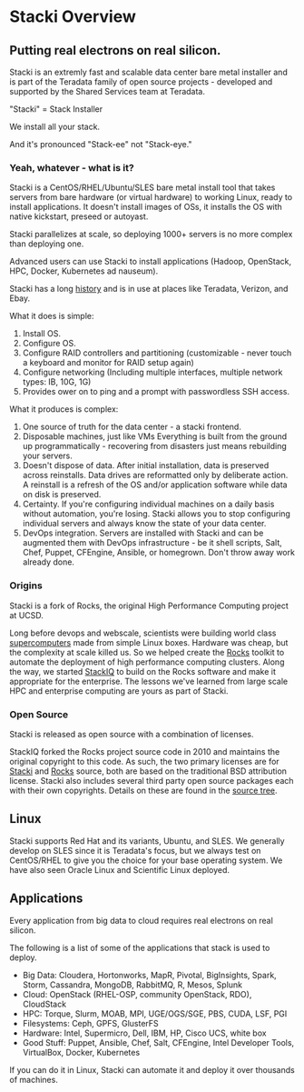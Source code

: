# Stacki Overview

## Putting real electrons on real silicon.

Stacki is an extremly fast and scalable data center bare metal installer and is part of 
the Teradata family of open source projects - developed and supported by the 
Shared Services team at Teradata.

"Stacki" = Stack Installer

We install all your stack. 

And it's pronounced "Stack-ee" not "Stack-eye."


### Yeah, whatever - what is it?

Stacki is a CentOS/RHEL/Ubuntu/SLES bare metal install tool that takes servers from bare hardware (or virtual hardware) to working Linux, ready to install applications. It doesn't install images of OSs, it installs the OS with native kickstart, preseed or autoyast.

Stacki parallelizes at scale, so deploying 1000+ servers is no more complex than deploying one.

Advanced users can use Stacki to install applications (Hadoop, OpenStack, HPC, Docker, Kubernetes ad nauseum).

Stacki has a long [history](#origins) and is in use at places like Teradata, Verizon, and Ebay.

What it does is simple:

1. Install OS.
2. Configure OS.
3. Configure RAID controllers and partitioning (customizable - never touch a keyboard and monitor for RAID setup again)
4. Configure networking (Including multiple interfaces, multiple network types: IB, 10G, 1G)
5. Provides ower on to ping and a prompt with passwordless SSH access.

What it produces is complex:

1. One source of truth for the data center - a stacki frontend.
2. Disposable machines, just like VMs Everything is built from the ground up programmatically - recovering from disasters just means rebuilding your servers.
3. Doesn't dispose of data. After initial installation, data is preserved across reinstalls. Data drives are reformatted only by deliberate action. A reinstall is a refresh of the OS and/or application software while data on disk is preserved.
4. Certainty. If you're configuring individual machines on a daily basis without automation, you're losing. Stacki allows you to stop configuring individual servers and always know the state of your data center.
5. DevOps integration. Servers are installed with Stacki and can be augmented them with DevOps infrastructure - be it shell scripts, Salt, Chef, Puppet, CFEngine, Ansible, or homegrown. Don't throw away work already done.

### Origins

Stacki is a fork of Rocks, the original High Performance Computing project at UCSD.

Long before devops and webscale, scientists were building world class [supercomputers](http://www.sdsc.edu) made from simple Linux boxes. Hardware was cheap, but the complexity at scale killed us.
So we helped create the [Rocks](http://www.rocksclusters.org) toolkit to automate the deployment of high performance computing clusters.
Along the way, we started [StackIQ](http://www.stackiq.com) to build on the Rocks software and make it appropriate for the enterprise.
The lessons we've learned from large scale HPC and enterprise computing are yours as part of Stacki.

### Open Source<a name="license"></a>

Stacki is released as open source with a combination of licenses.

StackIQ forked the Rocks project source code in 2010 and maintains the original copyright to this code.
As such, the two primary licenses are for [Stacki](Stacki-License) and [Rocks](Rocks-License) source,
both are based on the traditional BSD attribution license.
Stacki also includes several third party open source packages each with their own copyrights.
Details on these are found in the [source tree](https://github.com/Teradata/stacki).


## Linux

Stacki supports Red Hat and its variants, Ubuntu, and SLES.
We generally develop on SLES since it is Teradata's focus, but we always test on CentOS/RHEL to give you the choice for your base operating system. We have also seen Oracle Linux and Scientific Linux deployed.

## Applications

Every application from big data to cloud requires real electrons on real
silicon.

The following is a list of some of the applications that stack is used to deploy.


* Big Data: Cloudera, Hortonworks, MapR, Pivotal, BigInsights, Spark, Storm, Cassandra, MongoDB, RabbitMQ, R, Mesos, Splunk
* Cloud: OpenStack (RHEL-OSP, community OpenStack, RDO), CloudStack
* HPC: Torque, Slurm, MOAB, MPI, UGE/OGS/SGE, PBS, CUDA, LSF, PGI
* Filesystems: Ceph, GPFS, GlusterFS
* Hardware: Intel, Supermicro, Dell, IBM, HP, Cisco UCS, white box
* Good Stuff: Puppet, Ansible, Chef, Salt, CFEngine, Intel Developer Tools, VirtualBox, Docker, Kubernetes

If you can do it in Linux, Stacki can automate it and deploy it over thousands
of machines.
